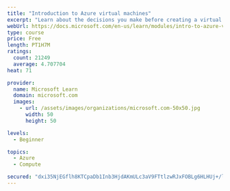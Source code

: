 ```yaml
---
title: "Introduction to Azure virtual machines"
excerpt: "Learn about the decisions you make before creating a virtual machine, the options to create and manage the VM, and the extensions and services you use to manage your VM."
webUrl: https://docs.microsoft.com/en-us/learn/modules/intro-to-azure-virtual-machines/
type: course
price: Free
length: PT1H7M
ratings:
  count: 21249
  average: 4.707704
heat: 71

provider:
  name: Microsoft Learn
  domain: microsoft.com
  images:
    - url: /assets/images/organizations/microsoft.com-50x50.jpg
      width: 50
      height: 50

levels:
  - Beginner

topics:
  - Azure
  - Compute

secured: "dxi35NjEGflh8KTCpaDb1Inb3HjdAKmULc3aV9FTtlzwRJxFOBLg6HLHUj+/lYiDh52P6637YGJn7AIXnj8+RJ3aBsEY0ngg6wze6jO12v9dxa/S8xeHoDuKcwkN4PrqSkIOqLZl9HGLdCe9F/S4Gur2ixdnfLTeoBGbAuH02ebhAl8e9FZxospteVdcFysl0OnKq809KHfz+tzUEf9MyVgICo3DYgKQgyk1ArguSZfGb8B+E+ozVDjdyW2KVPmLYxL07T8lngPiyEJiQVp069AdsGfHiZrtF5UQq4Mi5mFyDidoRwIOhFO87SdRestSzAjOfK3IltxMW0rqHgufl5vwWtBz7Ckgs7guGWdzxrPMEHvOSkeOwr0sUqpLZDwER0zmMGLlpDY0owTv86VhlPFjahSAQng3KvTxYsgs+2lFvY/z66eXb0fbGu6NK9nZ;siOnuyI42lVX3CIrSClN8A=="
---
```


